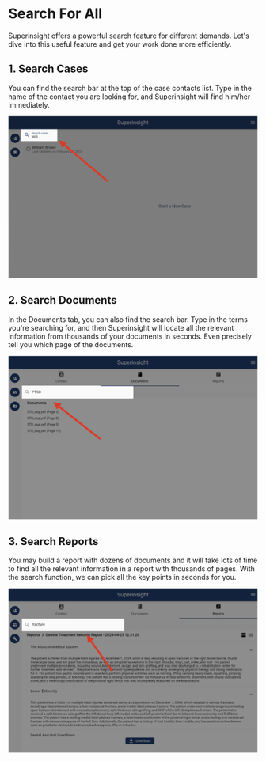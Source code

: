 # Search For All

Superinsight offers a powerful search feature for different demands. Let's dive into this useful feature and get your work done more efficiently.

## 1. Search Cases

You can find the search bar at the top of the case contacts list. Type in the name of the contact you are looking for, and Superinsight will find him/her immediately.

![Search Cases](../assets/images/tutorial/search-cases.png)

## 2. Search Documents

In the Documents tab, you can also find the search bar. Type in the terms you're searching for, and then Superinsight will locate all the relevant information from thousands of your documents in seconds. Even precisely tell you which page of the documents.

![Search Documents](../assets/images/tutorial/search-docs.png)

## 3. Search Reports

You may build a report with dozens of documents and it will take lots of time to find all the relevant information in a report with thousands of pages. With the search function, we can pick all the key points in seconds for you.

![Search Reports](../assets/images/tutorial/search-reports.png)
